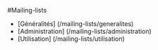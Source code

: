 #Mailing-lists

- [Généralités] (/mailing-lists/generalites)
- [Administration] (/mailing-lists/administration)
- [Utilisation] (/mailing-lists/utilisation)
